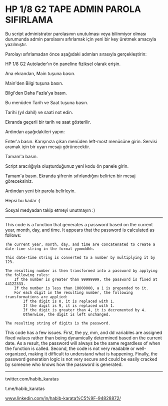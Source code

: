 # HP 1/8 G2 TAPE ADMIN PAROLA SIFIRLAMA
Bu script administrator parolasının unutulması veya bilinmiyor olması durumunda admin parolasını sıfırlamak için yeni bir key üretmek amacıyla yazılmıştır.

Parolayı sıfırlamadan önce aşağıdaki adımları sırasıyla gerçekleştirin:

HP 1/8 G2 Autolader'ın ön paneline fiziksel olarak erişin.

Ana ekrandan, Main tuşuna basın.

Main'den Bilgi tuşuna basın.

Bilgi'den Daha Fazla'ya basın.

Bu menüden Tarih ve Saat tuşuna basın.

Tarihi (yıl dahil) ve saati not edin.

Ekranda geçerli bir tarih ve saat
gösterilir.

Ardından aşağıdakileri yapın:

Enter'a basın. Karışınıza çıkan menüden left-most menüsüne girin. Servisi aramak için bir uyarı mesajı görünecektir.

Tamam'a basın.

Script aracılığıyla oluşturduğunuz yeni kodu ön panele girin.

Tamam'a basın. Ekranda şifrenin sıfırlandığını belirten bir mesaj göreceksiniz.

Ardından yeni bir parola belirleyin.

Hepsi bu kadar :) 

Sosyal medyadan takip etmeyi unutmayın :)

----------------------------------------------------

This code is a function that generates a password based on the current year, month, day, and time. It appears that the password is calculated as follows:

    The current year, month, day, and time are concatenated to create a date-time string in the format yymmddhh.

    This date-time string is converted to a number by multiplying it by 123.

    The resulting number is then transformed into a password by applying the following rules:
        If the number is greater than 99999999, the password is fixed at 44122333.
        If the number is less than 10000000, a 1 is prepended to it.
        For each digit in the resulting number, the following transformations are applied:
            If the digit is 0, it is replaced with 1.
            If the digit is 9, it is replaced with 1.
            If the digit is greater than 4, it is decremented by 4.
            Otherwise, the digit is left unchanged.

    The resulting string of digits is the password.

This code has a few issues. First, the yy, mm, and dd variables are assigned fixed values rather than being dynamically determined based on the current date. As a result, the password will always be the same regardless of when the function is called. Second, the code is not very readable or well-organized, making it difficult to understand what is happening. Finally, the password generation logic is not very secure and could be easily cracked by someone who knows how the password is generated.

---------------------------------------------------

twitter.com/habib_karatas

t.me/habib_karatas

www.linkedin.com/in/habib-karata%C5%9F-94828872/


